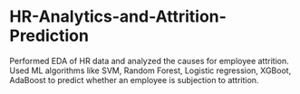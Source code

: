 # HR-Analytics-and-Attrition-Prediction
Performed EDA of HR data and analyzed the causes for employee attrition. Used ML algorithms like SVM, Random Forest, Logistic regression, XGBoot, AdaBoost to predict whether an employee is subjection to attrition.
